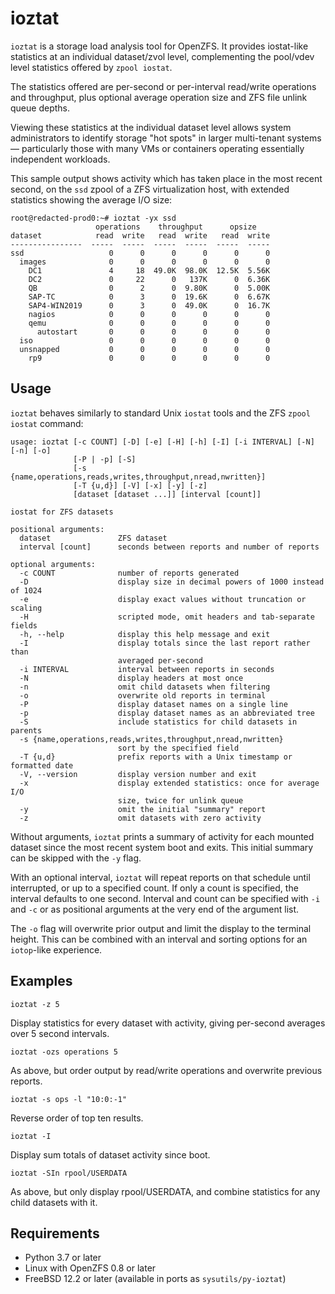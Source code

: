 # ioztat

`ioztat` is a storage load analysis tool for OpenZFS. It provides iostat-like statistics at an individual dataset/zvol level, complementing the pool/vdev level statistics offered by `zpool iostat`.

The statistics offered are per-second or per-interval read/write operations and throughput, plus optional average operation size and ZFS file unlink queue depths.

Viewing these statistics at the individual dataset level allows system administrators to identify storage "hot spots" in larger multi-tenant systems — particularly those with many VMs or containers operating essentially independent workloads.

This sample output shows activity which has taken place in the most recent second, on the `ssd` zpool of a ZFS virtualization host, with extended statistics showing the average I/O size:

```
root@redacted-prod0:~# ioztat -yx ssd
                   operations    throughput      opsize
dataset            read  write   read  write   read  write
----------------  -----  -----  -----  -----  -----  -----
ssd                   0      0      0      0      0      0
  images              0      0      0      0      0      0
    DC1               4     18  49.0K  98.0K  12.5K  5.56K
    DC2               0     22      0   137K      0  6.36K
    QB                0      2      0  9.80K      0  5.00K
    SAP-TC            0      3      0  19.6K      0  6.67K
    SAP4-WIN2019      0      3      0  49.0K      0  16.7K
    nagios            0      0      0      0      0      0
    qemu              0      0      0      0      0      0
      autostart       0      0      0      0      0      0
  iso                 0      0      0      0      0      0
  unsnapped           0      0      0      0      0      0
    rp9               0      0      0      0      0      0
```

## Usage

`ioztat` behaves similarly to standard Unix `iostat` tools and the ZFS `zpool iostat` command:

```
usage: ioztat [-c COUNT] [-D] [-e] [-H] [-h] [-I] [-i INTERVAL] [-N] [-n] [-o]
              [-P | -p] [-S]
              [-s {name,operations,reads,writes,throughput,nread,nwritten}]
              [-T {u,d}] [-V] [-x] [-y] [-z]
              [dataset [dataset ...]] [interval [count]]

iostat for ZFS datasets

positional arguments:
  dataset               ZFS dataset
  interval [count]      seconds between reports and number of reports

optional arguments:
  -c COUNT              number of reports generated
  -D                    display size in decimal powers of 1000 instead of 1024
  -e                    display exact values without truncation or scaling
  -H                    scripted mode, omit headers and tab-separate fields
  -h, --help            display this help message and exit
  -I                    display totals since the last report rather than
                        averaged per-second
  -i INTERVAL           interval between reports in seconds
  -N                    display headers at most once
  -n                    omit child datasets when filtering
  -o                    overwrite old reports in terminal
  -P                    display dataset names on a single line
  -p                    display dataset names as an abbreviated tree
  -S                    include statistics for child datasets in parents
  -s {name,operations,reads,writes,throughput,nread,nwritten}
                        sort by the specified field
  -T {u,d}              prefix reports with a Unix timestamp or formatted date
  -V, --version         display version number and exit
  -x                    display extended statistics: once for average I/O
                        size, twice for unlink queue
  -y                    omit the initial "summary" report
  -z                    omit datasets with zero activity
```

Without arguments, `ioztat` prints a summary of activity for each mounted dataset since the most recent system boot and exits. This initial summary can be skipped with the `-y` flag.

With an optional interval, `ioztat` will repeat reports on that schedule until interrupted, or up to a specified count.  If only a count is specified, the interval defaults to one second. Interval and count can be specified with `-i` and `-c` or as positional arguments at the very end of the argument list.

The `-o` flag will overwrite prior output and limit the display to the terminal height. This can be combined with an interval and sorting options for an `iotop`-like experience.

## Examples

    ioztat -z 5

Display statistics for every dataset with activity, giving per-second averages over 5 second intervals.

    ioztat -ozs operations 5

As above, but order output by read/write operations and overwrite previous reports.

    ioztat -s ops -l "10:0:-1"  

Reverse order of top ten results.

    ioztat -I

Display sum totals of dataset activity since boot.

    ioztat -SIn rpool/USERDATA

As above, but only display rpool/USERDATA, and combine statistics for any child datasets with it.


## Requirements

* Python 3.7 or later
* Linux with OpenZFS 0.8 or later
* FreeBSD 12.2 or later (available in ports as `sysutils/py-ioztat`)
